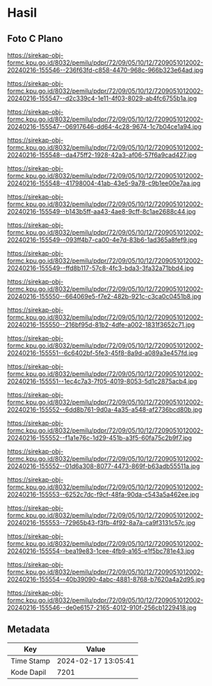 # Hasil

## Foto C Plano

https://sirekap-obj-formc.kpu.go.id/8032/pemilu/pdpr/72/09/05/10/12/7209051012002-20240216-155546--236f63fd-c858-4470-968c-966b323e64ad.jpg

https://sirekap-obj-formc.kpu.go.id/8032/pemilu/pdpr/72/09/05/10/12/7209051012002-20240216-155547--d2c339c4-1e11-4f03-8029-ab4fc6755b1a.jpg

https://sirekap-obj-formc.kpu.go.id/8032/pemilu/pdpr/72/09/05/10/12/7209051012002-20240216-155547--06917646-dd64-4c28-9674-1c7b04ce1a94.jpg

https://sirekap-obj-formc.kpu.go.id/8032/pemilu/pdpr/72/09/05/10/12/7209051012002-20240216-155548--da475ff2-1928-42a3-af06-57f6a9cad427.jpg

https://sirekap-obj-formc.kpu.go.id/8032/pemilu/pdpr/72/09/05/10/12/7209051012002-20240216-155548--41798004-41ab-43e5-9a78-c9b1ee00e7aa.jpg

https://sirekap-obj-formc.kpu.go.id/8032/pemilu/pdpr/72/09/05/10/12/7209051012002-20240216-155549--b143b5ff-aa43-4ae8-9cff-8c1ae2688c44.jpg

https://sirekap-obj-formc.kpu.go.id/8032/pemilu/pdpr/72/09/05/10/12/7209051012002-20240216-155549--093ff4b7-ca00-4e7d-83b6-1ad365a8fef9.jpg

https://sirekap-obj-formc.kpu.go.id/8032/pemilu/pdpr/72/09/05/10/12/7209051012002-20240216-155549--ffd8b117-57c8-4fc3-bda3-3fa32a71bbd4.jpg

https://sirekap-obj-formc.kpu.go.id/8032/pemilu/pdpr/72/09/05/10/12/7209051012002-20240216-155550--664069e5-f7e2-482b-921c-c3ca0c0451b8.jpg

https://sirekap-obj-formc.kpu.go.id/8032/pemilu/pdpr/72/09/05/10/12/7209051012002-20240216-155550--216bf95d-81b2-4dfe-a002-1831f3652c71.jpg

https://sirekap-obj-formc.kpu.go.id/8032/pemilu/pdpr/72/09/05/10/12/7209051012002-20240216-155551--6c6402bf-5fe3-45f8-8a9d-a089a3e457fd.jpg

https://sirekap-obj-formc.kpu.go.id/8032/pemilu/pdpr/72/09/05/10/12/7209051012002-20240216-155551--1ec4c7a3-7f05-4019-8053-5d1c2875acb4.jpg

https://sirekap-obj-formc.kpu.go.id/8032/pemilu/pdpr/72/09/05/10/12/7209051012002-20240216-155552--6dd8b761-9d0a-4a35-a548-af2736bcd80b.jpg

https://sirekap-obj-formc.kpu.go.id/8032/pemilu/pdpr/72/09/05/10/12/7209051012002-20240216-155552--f1a1e76c-1d29-451b-a3f5-60fa75c2b9f7.jpg

https://sirekap-obj-formc.kpu.go.id/8032/pemilu/pdpr/72/09/05/10/12/7209051012002-20240216-155552--01d6a308-8077-4473-869f-b63adb55511a.jpg

https://sirekap-obj-formc.kpu.go.id/8032/pemilu/pdpr/72/09/05/10/12/7209051012002-20240216-155553--6252c7dc-f9cf-48fa-90da-c543a5a462ee.jpg

https://sirekap-obj-formc.kpu.go.id/8032/pemilu/pdpr/72/09/05/10/12/7209051012002-20240216-155553--72965b43-f3fb-4f92-8a7a-ca9f3131c57c.jpg

https://sirekap-obj-formc.kpu.go.id/8032/pemilu/pdpr/72/09/05/10/12/7209051012002-20240216-155554--bea19e83-1cee-4fb9-a165-e1f5bc781e43.jpg

https://sirekap-obj-formc.kpu.go.id/8032/pemilu/pdpr/72/09/05/10/12/7209051012002-20240216-155554--40b39090-4abc-4881-8768-b7620a4a2d95.jpg

https://sirekap-obj-formc.kpu.go.id/8032/pemilu/pdpr/72/09/05/10/12/7209051012002-20240216-155546--de0e6157-2165-4012-910f-256cb1229418.jpg


## Metadata

| Key        | Value               |
| ---------- | ------------------- |
| Time Stamp | 2024-02-17 13:05:41 |
| Kode Dapil | 7201                |



